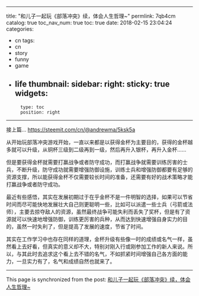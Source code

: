 
---
title: "和儿子一起玩《部落冲突》续，体会人生哲理~"
permlink: 7qb4cm
catalog: true
toc_nav_num: true
toc: true
date: 2018-02-15 23:04:24
categories:
- cn
tags:
- cn
- story
- funny
- game
- life
thumbnail: 
sidebar:
    right:
        sticky: true
widgets:
    -
        type: toc
        position: right
---


接上篇... https://steemit.com/cn/@andrewma/5ksk5a

从开始玩部落冲突游戏开始，一直以来都是以获得金杯为主要目的，获得的金杯越多就可以升级，从铜杯三级到二级再到一级，然后再升入银杯，再升入金杯...... 

但是要获得金杯就需要打赢战争或者防守成功，而打赢战争就需要训练厉害的士兵，不断升级，防守成功就需要增强防御设施，训练士兵和增强防御都要有足够的资源支撑，所以能获得金杯不仅需要较长时间的准备，还需要有好的战术策略才能打赢战争或者防守成功。 

最近有些感悟，其实在发展初期过于在乎金杯不是一件明智的选择，如果可以节省时间而尽可能快地发展壮大自己则更聪明一些，比如可以派遣一些士兵（弓箭或法师），主要去掠夺敌人的资源，虽然最终战争可能失利而丢失了奖杯，但是有了资源就可以快速地增强防御，训练更厉害的兵种，从而达到快速增强自身实力的目的，虽然一时失利了，但是提高了发展的速度，节省了时间。 

其实在工作学习中也存在同样的道理，金杯升级有些像一时的成绩或名气一样，虽然看上去好看，但真实的意义却不大，特别对刚入行或刚参加工作的新人来说。所以，与其此时去追求这个看上去不错的名气，不如抓紧时间增强自己各方面的能力，一旦实力有了，名气和成绩自然也就来了。

- - -

This page is synchronized from the post: [和儿子一起玩《部落冲突》续，体会人生哲理~](https://steemit.com/@andrewma/7qb4cm)
